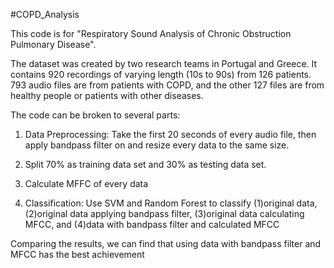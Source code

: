 #COPD_Analysis

This code is for "Respiratory Sound Analysis of Chronic Obstruction Pulmonary Disease".

The dataset was created by two research teams in Portugal and Greece. It contains 920 recordings of varying length (10s to 90s) from 126 patients.
793 audio files are from patients with COPD, and the other 127 files are from healthy people or patients with other diseases.

The code can be broken to several parts:
1. Data Preprocessing:
	Take the first 20 seconds of every audio file, then apply bandpass filter on and resize every data to the same size.

2. Split 70% as training data set and 30% as testing data set.

3. Calculate MFFC of every data

4. Classification: 
	Use SVM and Random Forest to classify (1)original data, (2)original data applying bandpass filter, (3)original data calculating MFCC, and (4)data with bandpass filter and calculated MFCC
	
Comparing the results, we can find that using data with bandpass filter and MFCC has the best achievement
